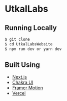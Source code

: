# UtkalLabs

## Running Locally

```bash
$ git clone 
$ cd UtkalLabsWebsite
$ npm run dev or yarn dev
```

## Built Using

- [Next.js](https://nextjs.org/)
- [Chakra UI](https://chakra-ui.com/)
- [Framer Motion](https://www.framer.com/motion/)
- [Vercel](https://vercel.com)
